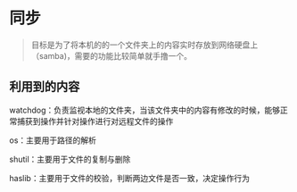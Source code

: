 # 同步

>  目标是为了将本机的的一个文件夹上的内容实时存放到网络硬盘上（samba)，需要的功能比较简单就手撸一个。

## 利用到的内容

watchdog：负责监视本地的文件夹，当该文件夹中的内容有修改的时候，能够正常捕获到操作并针对操作进行对远程文件的操作

os：主要用于路径的解析

shutil：主要用于文件的复制与删除

haslib：主要用于文件的校验，判断两边文件是否一致，决定操作行为
